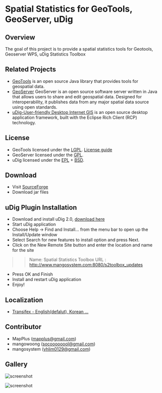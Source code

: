 # Spatial Statistics for GeoTools, GeoServer, uDig

## Overview
The goal of this project is to provide a spatial statistics tools for Geotools, Geoserver WPS, uDig Statistics Toolbox
 
## Related Projects
* [GeoTools](http://geotools.org) is an open source Java library that provides tools for geospatial data. 
* [GeoServer](http://geoserver.org) GeoServer is an open source software server written in Java that 
allows users to share and edit geospatial data. Designed for interoperability, it publishes data from 
any major spatial data source using open standards.
* [uDig-User-friendly Desktop Internet GIS](http://locationtech.org/projects/technology.udig) is an open source desktop application framework, built with the Eclipse Rich Client (RCP) technology.

## License
* GeoTools licensed under the [LGPL](http://www.gnu.org/licenses/lgpl.html). [License guide](http://docs.geotools.org/latest/userguide/welcome/license.html)
* GeoServer licensed under the [GPL](http://www.gnu.org/licenses/old-licenses/gpl-2.0.html).
* uDig licensed under the [EPL](http://www.eclipse.org/legal/epl-v10.html) + [BSD](http://udig.refractions.net/files/bsd3-v10.html).

## Download
* Visit [SourceForge](https://sourceforge.net/projects/mango-spatialstatistics/)
* Download jar files

## uDig Plugin Installation
* Download and install uDig 2.0, [download here](http://udig.refractions.net/download/unstable)
* Start uDig application
* Choose Help -> Find and Install... from the menu bar to open up the Install/Update window
* Select Search for new features to install option and press Next.
* Click on the New Remote Site button and enter the location and name for the site
>>Name: Spatial Statistics Toolbox
>>URL : http://www.mangosystem.com:8080/s2toolbox_updates
* Press OK and Finish
* Install and restart uDig application
* Enjoy!

## Localization
* [Transifex - English(defalut), Korean ...](https://www.transifex.com/projects/p/ss-rd/)

## Contributor
* MapPlus (mapplus@gmail.com)
* mangowoong (socoooooool@gmail.com)
* mangosystem (yhlim0129@gmail.com)

## Gallery

![screenshot](https://github.com/MapPlus/spatial_statistics_for_geotools_udig/blob/master/docs/images/udig_processing_toolbox.png?width=800)


![screenshot](https://github.com/MapPlus/spatial_statistics_for_geotools_udig/blob/master/docs/images/geoserver_wps_request.png?width=800)
